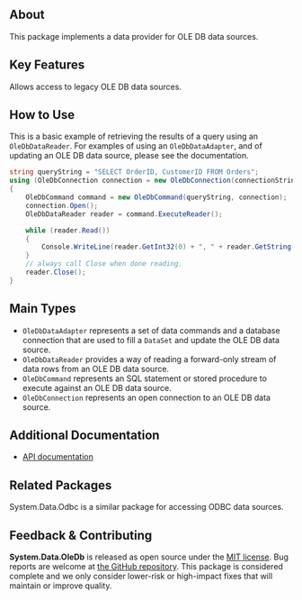 ## About

This package implements a data provider for OLE DB data sources.

## Key Features

Allows access to legacy OLE DB data sources.

## How to Use

This is a basic example of retrieving the results of a query using an `OleDbDataReader`. For examples of using an `OleDbDataAdapter`, and of updating an OLE DB data source, please see the documentation.

```cs
string queryString = "SELECT OrderID, CustomerID FROM Orders";
using (OleDbConnection connection = new OleDbConnection(connectionString))
{
    OleDbCommand command = new OleDbCommand(queryString, connection);
    connection.Open();
    OleDbDataReader reader = command.ExecuteReader();

    while (reader.Read())
    {
        Console.WriteLine(reader.GetInt32(0) + ", " + reader.GetString(1));
    }
    // always call Close when done reading.
    reader.Close();
}
```

## Main Types

* `OleDbDataAdapter` represents a set of data commands and a database connection that are used to fill a `DataSet` and update the OLE DB data source.
* `OleDbDataReader` provides a way of reading a forward-only stream of data rows from an OLE DB data source.
* `OleDbCommand` represents an SQL statement or stored procedure to execute against an OLE DB data source.
* `OleDbConnection` represents an open connection to an OLE DB data source.

## Additional Documentation

* [API documentation](https://learn.microsoft.com/en-us/dotnet/api/system.data.oledb)

## Related Packages

System.Data.Odbc is a similar package for accessing ODBC data sources.

## Feedback & Contributing

**System.Data.OleDb** is released as open source under the [MIT license](https://licenses.nuget.org/MIT). Bug reports are welcome at [the GitHub repository](https://github.com/dotnet/runtime). This package is considered complete and we only consider lower-risk or high-impact fixes that will maintain or improve quality.